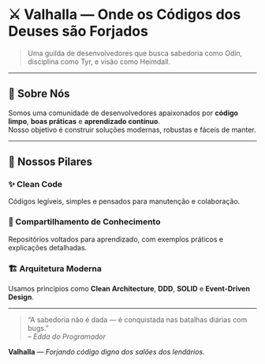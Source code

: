 # ⚔️ Valhalla — Onde os Códigos dos Deuses são Forjados

> Uma guilda de desenvolvedores que busca sabedoria como Odin, disciplina como Tyr, e visão como Heimdall.

---

## 🌟 Sobre Nós

Somos uma comunidade de desenvolvedores apaixonados por **código limpo**, **boas práticas** e **aprendizado contínuo**.  
Nosso objetivo é construir soluções modernas, robustas e fáceis de manter.

---

## 🧱 Nossos Pilares

### ✨ Clean Code
Códigos legíveis, simples e pensados para manutenção e colaboração.

### 🧠 Compartilhamento de Conhecimento
Repositórios voltados para aprendizado, com exemplos práticos e explicações detalhadas.

### 🏗️ Arquitetura Moderna
Usamos princípios como **Clean Architecture**, **DDD**, **SOLID** e **Event-Driven Design**.

---

> “A sabedoria não é dada — é conquistada nas batalhas diárias com bugs.”  
> – *Edda do Programador*

**Valhalla** — *Forjando código digno dos salões dos lendários.*
